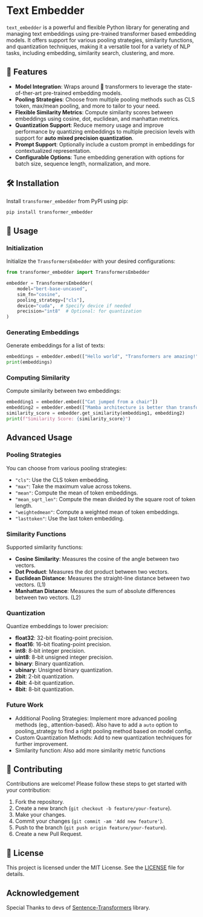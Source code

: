 # Text Embedder

`text_embedder` is a powerful and flexible Python library for generating and managing text embeddings using pre-trained transformer based embedding models. It offers support for various pooling strategies, similarity functions, and quantization techniques, making it a versatile tool for a variety of NLP tasks, including embedding, similarity search, clustering, and more.

## 🚀 Features

- **Model Integration**: Wraps around 🤗 transformers to leverage the state-of-ther-art pre-trained embedding models.
- **Pooling Strategies**: Choose from multiple pooling methods such as CLS token, max/mean pooling, and more to tailor to your need.
- **Flexible Similarity Metrics**: Compute similarity scores between embeddings using cosine, dot, euclidean, and manhattan metrics.
- **Quantization Support**: Reduce memory usage and improve performance by quantizing embeddings to multiple precision levels with support for **auto mixed precision quantization**.
- **Prompt Support**: Optionally include a custom prompt in embeddings for contextualized representation.
- **Configurable Options**: Tune embedding generation with options for batch size, sequence length, normalization, and more.

## 🛠 Installation

Install `transformer_embedder` from PyPI using pip:

```bash
pip install transformer_embedder
```

## 📖 Usage

### Initialization

Initialize the `TransformersEmbedder` with your desired configurations:

```python
from transformer_embedder import TransformersEmbedder

embedder = TransformersEmbedder(
    model="bert-base-uncased",
    sim_fn="cosine",
    pooling_strategy=["cls"],
    device="cuda",  # Specify device if needed
    precision="int8"  # Optional: for quantization
)
```

### Generating Embeddings

Generate embeddings for a list of texts:

```python
embeddings = embedder.embed(["Hello world", "Transformers are amazing!"])
print(embeddings)
```

### Computing Similarity

Compute similarity between two embeddings:

```python
embedding1 = embedder.embed(["Cat jumped from a chair"])
embedding2 = embedder.embed(["Mamba architecture is better than transformers tho, ngl."])
similarity_score = embedder.get_similarity(embedding1, embedding2)
print(f"Similarity Score: {similarity_score}")
```

## Advanced Usage

### Pooling Strategies

You can choose from various pooling strategies:
- `"cls"`: Use the CLS token embedding.
- `"max"`: Take the maximum value across tokens.
- `"mean"`: Compute the mean of token embeddings.
- `"mean_sqrt_len"`: Compute the mean divided by the square root of token length.
- `"weightedmean"`: Compute a weighted mean of token embeddings.
- `"lasttoken"`: Use the last token embedding.

### Similarity Functions

Supported similarity functions:
- **Cosine Similarity**: Measures the cosine of the angle between two vectors.
- **Dot Product**: Measures the dot product between two vectors.
- **Euclidean Distance**: Measures the straight-line distance between two vectors. (L1)
- **Manhattan Distance**: Measures the sum of absolute differences between two vectors. (L2)

### Quantization

Quantize embeddings to lower precision:
- **float32**: 32-bit floating-point precision.
- **float16**: 16-bit floating-point precision.
- **int8**: 8-bit integer precision.
- **uint8**: 8-bit unsigned integer precision.
- **binary**: Binary quantization.
- **ubinary**: Unsigned binary quantization.
- **2bit**: 2-bit quantization.
- **4bit**: 4-bit quantization.
- **8bit**: 8-bit quantization.

### Future Work
- Additional Pooling Strategies: Implement more advanced pooling methods (eg., attention-based). Also have to add a `auto` option to pooling_strategy to find a right pooling method based on model config.
- Custom Quantization Methods: Add to new quantization techniques for further improvement.
- Similarity function: Also add more similarity metric functions

## 🤝 Contributing

Contributions are welcome! Please follow these steps to get started with your contribution:

1. Fork the repository.
2. Create a new branch (`git checkout -b feature/your-feature`).
3. Make your changes.
4. Commit your changes (`git commit -am 'Add new feature'`).
5. Push to the branch (`git push origin feature/your-feature`).
6. Create a new Pull Request.

## 📄 License

This project is licensed under the MIT License. See the [LICENSE](https://github.com/xdevfaheem/transformers_embedder/blob/main/LICENSE) file for details.

## Acknowledgement

Special Thanks to devs of [Sentence-Transformers](https://github.com/UKPLab/sentence-transformers/tree/master) library. 